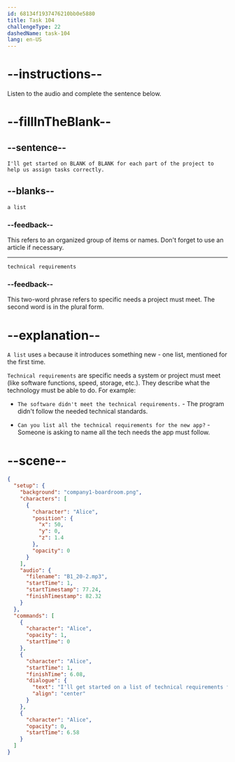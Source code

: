 ```yaml
---
id: 68134f1937476210bb0e5880
title: Task 104
challengeType: 22
dashedName: task-104
lang: en-US
---
```


<!-- (Audio) Alice: I'll get started on a list of technical requirements for each part of the project to help us assign tasks correctly. -->

# --instructions--

Listen to the audio and complete the sentence below.

# --fillInTheBlank--

## --sentence--

`I'll get started on BLANK of BLANK for each part of the project to help us assign tasks correctly.`

## --blanks--

`a list`

### --feedback--

This refers to an organized group of items or names. Don't forget to use an article if necessary.

---

`technical requirements`

### --feedback--

This two-word phrase refers to specific needs a project must meet.  The second word is in the plural form.

# --explanation--

`A list` uses `a` because it introduces something new - one list, mentioned for the first time.

`Technical requirements` are specific needs a system or project must meet (like software functions, speed, storage, etc.). They describe what the technology must be able to do. For example:

- `The software didn't meet the technical requirements.` - The program didn't follow the needed technical standards.

- `Can you list all the technical requirements for the new app?` - Someone is asking to name all the tech needs the app must follow.

# --scene--

```json
{
  "setup": {
    "background": "company1-boardroom.png",
    "characters": [
      {
        "character": "Alice",
        "position": {
          "x": 50,
          "y": 0,
          "z": 1.4
        },
        "opacity": 0
      }
    ],
    "audio": {
      "filename": "B1_20-2.mp3",
      "startTime": 1,
      "startTimestamp": 77.24,
      "finishTimestamp": 82.32
    }
  },
  "commands": [
    {
      "character": "Alice",
      "opacity": 1,
      "startTime": 0
    },
    {
      "character": "Alice",
      "startTime": 1,
      "finishTime": 6.08,
      "dialogue": {
        "text": "I'll get started on a list of technical requirements for each part of the project to help us assign tasks correctly.",
        "align": "center"
      }
    },
    {
      "character": "Alice",
      "opacity": 0,
      "startTime": 6.58
    }
  ]
}
```
